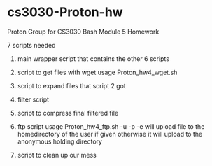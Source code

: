 # cs3030-Proton-hw
Proton Group for CS3030 Bash Module 5 Homework

7 scripts needed

1. main wrapper script that contains the other 6 scripts

2. script to get files with wget
	usage Proton_hw4_wget.sh <year>

3. script to expand files that script 2 got

4. filter script

5. script to compress final filtered file

6. ftp script
	usage Proton_hw4_ftp.sh -u <user> -p <pass> -e <email>
	will upload file to the homedirectory of the user if given
	otherwise it will upload to the anonymous holding directory

7. script to clean up our mess

